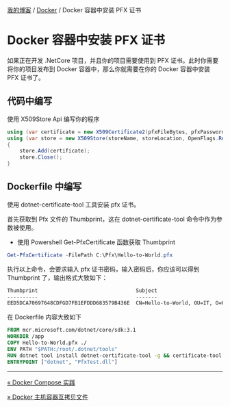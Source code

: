 [我的博客](../_index.md) / [Docker](_index.md) / Docker 容器中安装 PFX 证书

# Docker 容器中安装 PFX 证书

如果正在开发 .NetCore 项目，并且你的项目需要使用到 PFX 证书。此时你需要将你的项目发布到 Docker 容器中，那么你就需要在你的 Docker 容器中安装 PFX 证书了。

## 代码中编写

使用 X509Store Api 编写你的程序

```csharp
using (var certificate = new X509Certificate2(pfxFileBytes, pfxPassword, X509KeyStorageFlags.Exportable | X509KeyStorageFlags.PersistKeySet))
using (var store = new X509Store(storeName, storeLocation, OpenFlags.ReadWrite))
{
    store.Add(certificate);
    store.Close();
}
```

## Dockerfile 中编写

使用 dotnet-certificate-tool 工具安装 pfx 证书。

首先获取到 Pfx 文件的 Thumbprint，这在 dotnet-certificate-tool 命令中作为参数被使用。

- 使用 Powershell Get-PfxCertificate 函数获取 Thumbprint

```powershell
Get-PfxCertificate -FilePath C:\Pfx\Hello-to-World.pfx
```

执行以上命令，会要求输入 pfx 证书密码，输入密码后，你应该可以得到 Thumbprint 了，输出格式大致如下：

```tex
Thumbprint                                Subject
----------                                -------
EED5DCA70697648CDFGD7FB1EFDDD683579B436E  CN=Hello-to-World, OU=IT, O=Hello
```

在 Dockerfile 内容大致如下

```dockerfile
FROM mcr.microsoft.com/dotnet/core/sdk:3.1
WORKDIR /app
COPY Hello-to-World.pfx ./
ENV PATH "$PATH:/root/.dotnet/tools"
RUN dotnet tool install dotnet-certificate-tool -g && certificate-tool add -f ./Hello-to-World.pfx -p Password123 -t EED5DCA70697648CDFGD7FB1EFDDD683579B436E
ENTRYPOINT ["dotnet", "PfxTest.dll"]
```

---
[« Docker Compose 实践](docker-compose-practice.md)

[» Docker 主机容器互拷贝文件](docker-copy-between-host-container.md)
